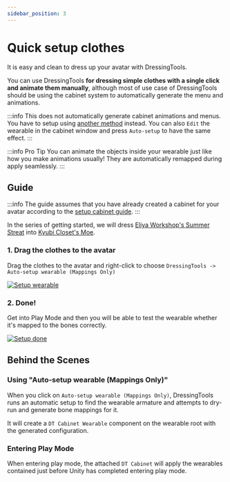 ```yaml
---
sidebar_position: 3
---
```


# Quick setup clothes

It is easy and clean to dress up your avatar with DressingTools.

You can use DressingTools **for dressing simple clothes with a single click and
animate them manually**, although most of use case of DressingTools should be
using the cabinet system to automatically generate the menu and animations.

:::info This does not automatically generate cabinet animations and menus. You
have to setup using [another method](setup-clothes-with-cabinet-anim) instead.
You can also `Edit` the wearable in the cabinet window and press `Auto-setup` to
have the same effect. :::

:::info Pro Tip You can animate the objects inside your wearable just like how
you make animations usually! They are automatically remapped during apply
seamlessly. :::

## Guide

:::info The guide assumes that you have already created a cabinet for your
avatar according to the [setup cabinet guide](setup-cabinet). :::

In the series of getting started, we will dress [Eliya Workshop's Summer
Streat](https://booth.pm/ja/items/4666271) into [Kyubi Closet's
Moe](https://kyubihome.booth.pm/items/4667400).

### 1. Drag the clothes to the avatar

Drag the clothes to the avatar and right-click to choose `DressingTools ->
Auto-setup wearable (Mappings Only)`

[![Setup
wearable](/img/setup-simple-2-setup-wearable.PNG)](/img/setup-simple-2-setup-wearable.PNG)

### 2. Done!

Get into Play Mode and then you will be able to test the wearable whether it's
mapped to the bones correctly.

[![Setup done](/img/setup-simple-3-done.PNG)](/img/setup-simple-3-done.PNG)

## Behind the Scenes

### Using "Auto-setup wearable (Mappings Only)"

When you click on `Auto-setup wearable (Mappings Only)`, DressingTools runs an
automatic setup to find the wearable armature and attempts to dry-run and
generate bone mappings for it.

It will create a `DT Cabinet Wearable` component on the wearable root with the
generated configuration.

### Entering Play Mode

When entering play mode, the attached `DT Cabinet` will apply the wearables
contained just before Unity has completed entering play mode.
